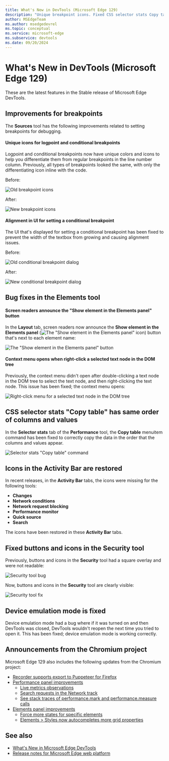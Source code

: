 ```yaml
---
title: What's New in DevTools (Microsoft Edge 129)
description: "Unique breakpoint icons. Fixed CSS selector stats Copy table. Added Activity Bar icons. Fixed Security tool icons and device emulation. And more."
author: MSEdgeTeam
ms.author: msedgedevrel
ms.topic: conceptual
ms.service: microsoft-edge
ms.subservice: devtools
ms.date: 09/20/2024
---
```

# What's New in DevTools (Microsoft Edge 129)

These are the latest features in the Stable release of Microsoft Edge DevTools.


<!-- ====================================================================== -->
## Improvements for breakpoints

<!-- Subtitle: Refreshed icons to help differentiate breakpoint types, and the textbox width has been fixed in the UI for setting a conditional breakpoint.-->

The **Sources** tool has the following improvements related to setting breakpoints for debugging.


<!-- ------------------------------ -->
#### Unique icons for logpoint and conditional breakpoints

Logpoint and conditional breakpoints now have unique colors and icons to help you differentiate them from regular breakpoints in the line number column.  Previously, all types of breakpoints looked the same, with only the differentiating icon inline with the code.

Before:

![Old breakpoint icons](./devtools-129-images/old-breakpoints.png)

After:

![New breakpoint icons](./devtools-129-images/new-breakpoints.png)


<!-- ------------------------------ -->
#### Alignment in UI for setting a conditional breakpoint

The UI that's displayed for setting a conditional breakpoint has been fixed to prevent the width of the textbox from growing and causing alignment issues.

Before:

![Old conditional breakpoint dialog](./devtools-129-images/old-dialog.png)

After:

![New conditional breakpoint dialog](./devtools-129-images/new-dialog.png)


<!-- ====================================================================== -->
## Bug fixes in the Elements tool

<!-- Screen readers announce the "Show element in the Elements panel" button, and the context menu opens when right-clicking a selected text node in the DOM tree. -->


<!-- ------------------------------ -->
#### Screen readers announce the "Show element in the Elements panel" button

In the **Layout** tab, screen readers now announce the **Show element in the Elements panel** (![The "Show element in the Elements panel" icon](./devtools-129-images/show-element-icon.png)) button that's next to each element name:

![The "Show element in the Elements panel" button](./devtools-129-images/show-element-button.png)


<!-- ------------------------------ -->
#### Context menu opens when right-click a selected text node in the DOM tree

Previously, the context menu didn't open after double-clicking a text node in the DOM tree to select the text node, and then right-clicking the text node.  This issue has been fixed; the context menu opens:

![Right-click menu for a selected text node in the DOM tree](./devtools-129-images/context-menu-for-dom-text-node.png)


<!-- ====================================================================== -->
## CSS selector stats "Copy table" has same order of columns and values

<!-- Subtitle: The 'Copy table' command for CSS selector stats copies data with the values aligned with columns. -->

In the **Selector stats** tab of the **Performance** tool, the **Copy table** menuitem command has been fixed to correctly copy the data in the order that the columns and values appear.

![Selector stats "Copy table" command](./devtools-129-images/selector-stats-copy.png)


<!-- ====================================================================== -->
## Icons in the Activity Bar are restored

<!-- Subtitle: Icons in the Activity Bar help you quickly identify the tools. -->

In recent releases, in the **Activity Bar** tabs, the icons were missing for the following tools:
* **Changes**
* **Network conditions**
* **Network request blocking**
* **Performance monitor**
* **Quick source**
* **Search**

The icons have been restored in these **Activity Bar** tabs.


<!-- ====================================================================== -->
## Fixed buttons and icons in the Security tool

<!-- Subtitle: Understand your webpage's security issues with the Security tool -->

Previously, buttons and icons in the **Security** tool had a square overlay and were not readable:

![Security tool bug](./devtools-129-images/buggy-security-tool.png)

Now, buttons and icons in the **Security** tool are clearly visible:

![Security tool fix](./devtools-129-images/fixed-security-tool.png)


<!-- ====================================================================== -->
## Device emulation mode is fixed

<!-- Subtitle: DevTools opens again after closing DevTools with device emulation mode still on. -->

Device emulation mode had a bug where if it was turned on and then DevTools was closed, DevTools wouldn't reopen the next time you tried to open it.  This has been fixed; device emulation mode is working correctly.


<!-- ====================================================================== -->
## Announcements from the Chromium project

Microsoft Edge 129 also includes the following updates from the Chromium project:

* [Recorder supports export to Puppeteer for Firefox](https://developer.chrome.com/blog/new-in-devtools-129#puppeteer-export)
* [Performance panel improvements](https://developer.chrome.com/blog/new-in-devtools-129#perf)
   * [Live metrics observations](https://developer.chrome.com/blog/new-in-devtools-129#observations)
   * [Search requests in the Network track](https://developer.chrome.com/blog/new-in-devtools-129#perf-network-search)
   * [See stack traces of performance.mark and performance.measure calls](https://developer.chrome.com/blog/new-in-devtools-129#extension-stack-traces)
* [Elements panel improvements](https://developer.chrome.com/blog/new-in-devtools-129#elements)
   * [Force more states for specific elements](https://developer.chrome.com/blog/new-in-devtools-129#specific-element-states)
   * [Elements > Styles now autocompletes more grid properties](https://developer.chrome.com/blog/new-in-devtools-129#grid-autocomplete)



<!-- ====================================================================== -->
<!-- uncomment if content is copied from developer.chrome.com to this page -->

<!-- > [!NOTE]
> Portions of this page are modifications based on work created and [shared by Google](https://developers.google.com/terms/site-policies) and used according to terms described in the [Creative Commons Attribution 4.0 International License](https://creativecommons.org/licenses/by/4.0).
> The original page for announcements from the Chromium project is [What's New in DevTools (Chrome 129)](https://developer.chrome.com/blog/new-in-devtools-129) and is authored by Sofia Emelianova. -->


<!-- ====================================================================== -->
<!-- uncomment if content is copied from developer.chrome.com to this page -->

<!-- [![Creative Commons License](../../../../media/cc-logo/88x31.png)](https://creativecommons.org/licenses/by/4.0)
This work is licensed under a [Creative Commons Attribution 4.0 International License](https://creativecommons.org/licenses/by/4.0). -->


<!-- ====================================================================== -->
## See also

* [What's New in Microsoft Edge DevTools](../../whats-new.md)
* [Release notes for Microsoft Edge web platform](../../../../web-platform/release-notes/index.md)
